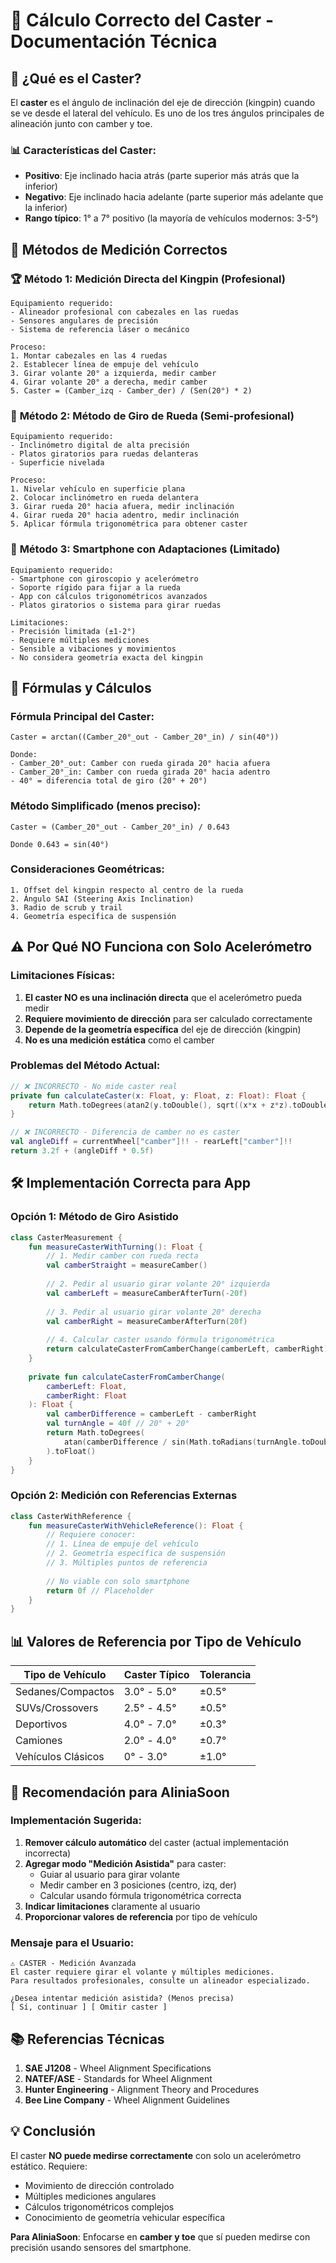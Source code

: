 # 📐 Cálculo Correcto del Caster - Documentación Técnica

## 🎯 ¿Qué es el Caster?

El **caster** es el ángulo de inclinación del eje de dirección (kingpin) cuando se ve desde el lateral del vehículo. Es uno de los tres ángulos principales de alineación junto con camber y toe.

### 📊 Características del Caster:
- **Positivo**: Eje inclinado hacia atrás (parte superior más atrás que la inferior)
- **Negativo**: Eje inclinado hacia adelante (parte superior más adelante que la inferior)
- **Rango típico**: 1° a 7° positivo (la mayoría de vehículos modernos: 3-5°)

## 🔬 Métodos de Medición Correctos

### 🏆 **Método 1: Medición Directa del Kingpin (Profesional)**

```
Equipamiento requerido:
- Alineador profesional con cabezales en las ruedas
- Sensores angulares de precisión
- Sistema de referencia láser o mecánico

Proceso:
1. Montar cabezales en las 4 ruedas
2. Establecer línea de empuje del vehículo
3. Girar volante 20° a izquierda, medir camber
4. Girar volante 20° a derecha, medir camber
5. Caster = (Camber_izq - Camber_der) / (Sen(20°) * 2)
```

### 🎯 **Método 2: Método de Giro de Rueda (Semi-profesional)**

```
Equipamiento requerido:
- Inclinómetro digital de alta precisión
- Platos giratorios para ruedas delanteras
- Superficie nivelada

Proceso:
1. Nivelar vehículo en superficie plana
2. Colocar inclinómetro en rueda delantera
3. Girar rueda 20° hacia afuera, medir inclinación
4. Girar rueda 20° hacia adentro, medir inclinación
5. Aplicar fórmula trigonométrica para obtener caster
```

### 📱 **Método 3: Smartphone con Adaptaciones (Limitado)**

```
Equipamiento requerido:
- Smartphone con giroscopio y acelerómetro
- Soporte rígido para fijar a la rueda
- App con cálculos trigonométricos avanzados
- Platos giratorios o sistema para girar ruedas

Limitaciones:
- Precisión limitada (±1-2°)
- Requiere múltiples mediciones
- Sensible a vibaciones y movimientos
- No considera geometría exacta del kingpin
```

## 🧮 Fórmulas y Cálculos

### **Fórmula Principal del Caster:**
```
Caster = arctan((Camber_20°_out - Camber_20°_in) / sin(40°))

Donde:
- Camber_20°_out: Camber con rueda girada 20° hacia afuera
- Camber_20°_in: Camber con rueda girada 20° hacia adentro
- 40° = diferencia total de giro (20° + 20°)
```

### **Método Simplificado (menos preciso):**
```
Caster ≈ (Camber_20°_out - Camber_20°_in) / 0.643

Donde 0.643 = sin(40°)
```

### **Consideraciones Geométricas:**
```
1. Offset del kingpin respecto al centro de la rueda
2. Ángulo SAI (Steering Axis Inclination)
3. Radio de scrub y trail
4. Geometría específica de suspensión
```

## ⚠️ **Por Qué NO Funciona con Solo Acelerómetro**

### **Limitaciones Físicas:**
1. **El caster NO es una inclinación directa** que el acelerómetro pueda medir
2. **Requiere movimiento de dirección** para ser calculado correctamente
3. **Depende de la geometría específica** del eje de dirección (kingpin)
4. **No es una medición estática** como el camber

### **Problemas del Método Actual:**
```kotlin
// ❌ INCORRECTO - No mide caster real
private fun calculateCaster(x: Float, y: Float, z: Float): Float {
    return Math.toDegrees(atan2(y.toDouble(), sqrt((x*x + z*z).toDouble()))).toFloat()
}

// ❌ INCORRECTO - Diferencia de camber no es caster
val angleDiff = currentWheel["camber"]!! - rearLeft["camber"]!!
return 3.2f + (angleDiff * 0.5f)
```

## 🛠️ **Implementación Correcta para App**

### **Opción 1: Método de Giro Asistido**
```kotlin
class CasterMeasurement {
    fun measureCasterWithTurning(): Float {
        // 1. Medir camber con rueda recta
        val camberStraight = measureCamber()
        
        // 2. Pedir al usuario girar volante 20° izquierda
        val camberLeft = measureCamberAfterTurn(-20f)
        
        // 3. Pedir al usuario girar volante 20° derecha
        val camberRight = measureCamberAfterTurn(20f)
        
        // 4. Calcular caster usando fórmula trigonométrica
        return calculateCasterFromCamberChange(camberLeft, camberRight)
    }
    
    private fun calculateCasterFromCamberChange(
        camberLeft: Float, 
        camberRight: Float
    ): Float {
        val camberDifference = camberLeft - camberRight
        val turnAngle = 40f // 20° + 20°
        return Math.toDegrees(
            atan(camberDifference / sin(Math.toRadians(turnAngle.toDouble())))
        ).toFloat()
    }
}
```

### **Opción 2: Medición con Referencias Externas**
```kotlin
class CasterWithReference {
    fun measureCasterWithVehicleReference(): Float {
        // Requiere conocer:
        // 1. Línea de empuje del vehículo
        // 2. Geometría específica de suspensión
        // 3. Múltiples puntos de referencia
        
        // No viable con solo smartphone
        return 0f // Placeholder
    }
}
```

## 📊 **Valores de Referencia por Tipo de Vehículo**

| **Tipo de Vehículo** | **Caster Típico** | **Tolerancia** |
|----------------------|-------------------|----------------|
| Sedanes/Compactos | 3.0° - 5.0° | ±0.5° |
| SUVs/Crossovers | 2.5° - 4.5° | ±0.5° |
| Deportivos | 4.0° - 7.0° | ±0.3° |
| Camiones | 2.0° - 4.0° | ±0.7° |
| Vehículos Clásicos | 0° - 3.0° | ±1.0° |

## 🎯 **Recomendación para AliniaSoon**

### **Implementación Sugerida:**
1. **Remover cálculo automático** del caster (actual implementación incorrecta)
2. **Agregar modo "Medición Asistida"** para caster:
   - Guiar al usuario para girar volante
   - Medir camber en 3 posiciones (centro, izq, der)
   - Calcular usando fórmula trigonométrica correcta
3. **Indicar limitaciones** claramente al usuario
4. **Proporcionar valores de referencia** por tipo de vehículo

### **Mensaje para el Usuario:**
```
⚠️ CASTER - Medición Avanzada
El caster requiere girar el volante y múltiples mediciones.
Para resultados profesionales, consulte un alineador especializado.

¿Desea intentar medición asistida? (Menos precisa)
[ Sí, continuar ] [ Omitir caster ]
```

## 📚 **Referencias Técnicas**

1. **SAE J1208** - Wheel Alignment Specifications
2. **NATEF/ASE** - Standards for Wheel Alignment
3. **Hunter Engineering** - Alignment Theory and Procedures
4. **Bee Line Company** - Wheel Alignment Guidelines

## 💡 **Conclusión**

El caster **NO puede medirse correctamente** con solo un acelerómetro estático. Requiere:
- Movimiento de dirección controlado
- Múltiples mediciones angulares
- Cálculos trigonométricos complejos
- Conocimiento de geometría vehicular específica

**Para AliniaSoon**: Enfocarse en **camber y toe** que sí pueden medirse con precisión usando sensores del smartphone.
